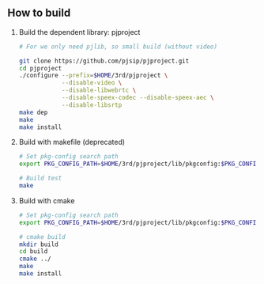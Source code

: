 How to build
-------------------------------------------------------

1. Build the dependent library: pjproject

   ```bash
   # For we only need pjlib, so small build (without video)

   git clone https://github.com/pjsip/pjproject.git
   cd pjproject
   ./configure --prefix=$HOME/3rd/pjproject \
               --disable-video \
               --disable-libwebrtc \
               --disable-speex-codec --disable-speex-aec \
               --disable-libsrtp
   make dep
   make
   make install
   ```

2. Build with makefile (deprecated)

   ```bash
   # Set pkg-config search path
   export PKG_CONFIG_PATH=$HOME/3rd/pjproject/lib/pkgconfig:$PKG_CONFIG_PATH

   # Build test
   make
   ```


3. Build with cmake

   ```bash
   # Set pkg-config search path
   export PKG_CONFIG_PATH=$HOME/3rd/pjproject/lib/pkgconfig:$PKG_CONFIG_PATH

   # cmake build
   mkdir build
   cd build
   cmake ../
   make
   make install
   ```

